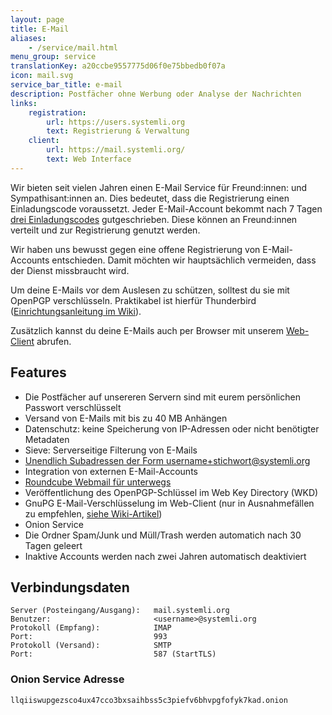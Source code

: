 ```yaml
---
layout: page
title: E-Mail
aliases:
    - /service/mail.html
menu_group: service
translationKey: a20ccbe9557775d06f0e75bbedb0f07a
icon: mail.svg
service_bar_title: e-mail
description: Postfächer ohne Werbung oder Analyse der Nachrichten
links:
    registration:
        url: https://users.systemli.org
        text: Registrierung & Verwaltung
    client:
        url: https://mail.systemli.org/
        text: Web Interface
---
```

Wir bieten seit vielen Jahren einen E-Mail Service für Freund:innen: und Sympathisant:innen an. Dies bedeutet, dass die Registrierung einen Einladungscode voraussetzt. Jeder E-Mail-Account bekommt nach 7 Tagen [drei Einladungscodes](https://users.systemli.org) gutgeschrieben. Diese können an Freund:innen verteilt und zur Registrierung genutzt werden.

Wir haben uns bewusst gegen eine offene Registrierung von E-Mail-Accounts entschieden. Damit möchten wir hauptsächlich vermeiden, dass der Dienst missbraucht wird.

Um deine E-Mails vor dem Auslesen zu schützen, solltest du sie mit OpenPGP verschlüsseln. Praktikabel ist hierfür Thunderbird ([Einrichtungsanleitung im Wiki](https://wiki.systemli.org/howto/howto/thunderbird78_pgp)).

Zusätzlich kannst du deine E-Mails auch per Browser mit unserem <a href="https://mail.systemli.org">Web-Client</a> abrufen.

## Features

* Die Postfächer auf unsereren Servern sind mit eurem persönlichen Passwort verschlüsselt
* Versand von E-Mails mit bis zu 40 MB Anhängen
* Datenschutz: keine Speicherung von IP-Adressen oder nicht benötigter Metadaten
* Sieve: Serverseitige Filterung von E-Mails
* [Unendlich Subadressen der Form username+stichwort@systemli.org](https://www.systemli.org/de/tipps%20und%20tricks/2014/06/29/nutzerdatenweitergabe-verfolgen.html)
* Integration von externen E-Mail-Accounts
* [Roundcube Webmail für unterwegs](https://mail.systemli.org)
* Veröffentlichung des OpenPGP-Schlüssel im Web Key Directory (WKD)
* GnuPG E-Mail-Verschlüsselung im Web-Client (nur in Ausnahmefällen zu empfehlen, [siehe Wiki-Artikel](https://wiki.systemli.org/howto/webmail_enigma))
* Onion Service
* Die Ordner Spam/Junk und Müll/Trash werden automatich nach 30 Tagen geleert
* Inaktive Accounts werden nach zwei Jahren automatisch deaktiviert

## Verbindungsdaten

```
Server (Posteingang/Ausgang):   mail.systemli.org
Benutzer:                       <username>@systemli.org
Protokoll (Empfang):            IMAP
Port:                           993
Protokoll (Versand):            SMTP
Port:                           587 (StartTLS)
```

### Onion Service Adresse

```
llqiiswupgezsco4ux47cco3bxsaihbss5c3piefv6bhvpgfofyk7kad.onion
```
